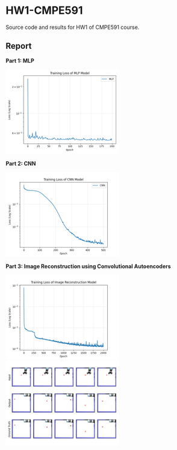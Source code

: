 # HW1-CMPE591
Source code and results for HW1 of CMPE591 course. 

## Report

**Part 1: MLP**

<img src="results/mlp_training_loss.png" width="300">

**Part 2: CNN**

<img src="results/cnn_training_loss.png" width="300">

**Part 3: Image Reconstruction using Convolutional Autoencoders**

<img src="results/reconstruction_training_loss.png" width="300">

<img src="results/reconstruction_test_results.png" width="300">

